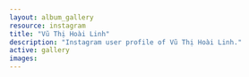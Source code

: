 ```yaml
---
layout: album_gallery
resource: instagram
title: "Vũ Thị Hoài Linh"
description: "Instagram user profile of Vũ Thị Hoài Linh."
active: gallery
images:
---
```

